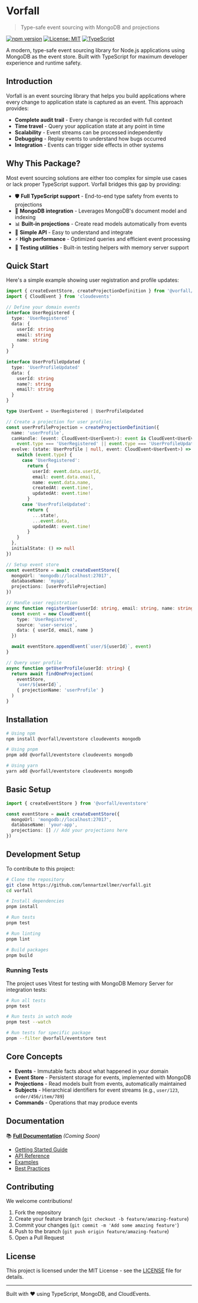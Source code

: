 # Vorfall

> Type-safe event sourcing with MongoDB and projections

[![npm version](https://badge.fury.io/js/@vorfall%2Feventstore.svg)](https://badge.fury.io/js/@vorfall%2Feventstore)
[![License: MIT](https://img.shields.io/badge/License-MIT-yellow.svg)](https://opensource.org/licenses/MIT)
[![TypeScript](https://img.shields.io/badge/%3C%2F%3E-TypeScript-%230074c1.svg)](http://www.typescriptlang.org/)

A modern, type-safe event sourcing library for Node.js applications using MongoDB as the event store. Built with TypeScript for maximum developer experience and runtime safety.

## Introduction

Vorfall is an event sourcing library that helps you build applications where every change to application state is captured as an event. This approach provides:

- **Complete audit trail** - Every change is recorded with full context
- **Time travel** - Query your application state at any point in time
- **Scalability** - Event streams can be processed independently
- **Debugging** - Replay events to understand how bugs occurred
- **Integration** - Events can trigger side effects in other systems

## Why This Package?

Most event sourcing solutions are either too complex for simple use cases or lack proper TypeScript support. Vorfall bridges this gap by providing:

- 🛡️ **Full TypeScript support** - End-to-end type safety from events to projections
- 🚀 **MongoDB integration** - Leverages MongoDB's document model and indexing
- 📊 **Built-in projections** - Create read models automatically from events
- 🎯 **Simple API** - Easy to understand and integrate
- ⚡ **High performance** - Optimized queries and efficient event processing
- 🧪 **Testing utilities** - Built-in testing helpers with memory server support

## Quick Start

Here's a simple example showing user registration and profile updates:

```typescript
import { createEventStore, createProjectionDefinition } from '@vorfall/eventstore'
import { CloudEvent } from 'cloudevents'

// Define your domain events
interface UserRegistered {
  type: 'UserRegistered'
  data: {
    userId: string
    email: string
    name: string
  }
}

interface UserProfileUpdated {
  type: 'UserProfileUpdated'
  data: {
    userId: string
    name?: string
    email?: string
  }
}

type UserEvent = UserRegistered | UserProfileUpdated

// Create a projection for user profiles
const userProfileProjection = createProjectionDefinition({
  name: 'userProfile',
  canHandle: (event: CloudEvent<UserEvent>): event is CloudEvent<UserEvent> =>
    event.type === 'UserRegistered' || event.type === 'UserProfileUpdated',
  evolve: (state: UserProfile | null, event: CloudEvent<UserEvent>) => {
    switch (event.type) {
      case 'UserRegistered':
        return {
          userId: event.data.userId,
          email: event.data.email,
          name: event.data.name,
          createdAt: event.time!,
          updatedAt: event.time!
        }
      case 'UserProfileUpdated':
        return {
          ...state!,
          ...event.data,
          updatedAt: event.time!
        }
    }
  },
  initialState: () => null
})

// Setup event store
const eventStore = await createEventStore({
  mongoUrl: 'mongodb://localhost:27017',
  databaseName: 'myapp',
  projections: [userProfileProjection]
})

// Handle user registration
async function registerUser(userId: string, email: string, name: string) {
  const event = new CloudEvent({
    type: 'UserRegistered',
    source: 'user-service',
    data: { userId, email, name }
  })

  await eventStore.appendEvent(`user/${userId}`, event)
}

// Query user profile
async function getUserProfile(userId: string) {
  return await findOneProjection(
    eventStore,
    `user/${userId}`,
    { projectionName: 'userProfile' }
  )
}
```

## Installation

```bash
# Using npm
npm install @vorfall/eventstore cloudevents mongodb

# Using pnpm
pnpm add @vorfall/eventstore cloudevents mongodb

# Using yarn
yarn add @vorfall/eventstore cloudevents mongodb
```

## Basic Setup

```typescript
import { createEventStore } from '@vorfall/eventstore'

const eventStore = await createEventStore({
  mongoUrl: 'mongodb://localhost:27017',
  databaseName: 'your-app',
  projections: [] // Add your projections here
})
```

## Development Setup

To contribute to this project:

```bash
# Clone the repository
git clone https://github.com/lennartzellmer/vorfall.git
cd vorfall

# Install dependencies
pnpm install

# Run tests
pnpm test

# Run linting
pnpm lint

# Build packages
pnpm build
```

### Running Tests

The project uses Vitest for testing with MongoDB Memory Server for integration tests:

```bash
# Run all tests
pnpm test

# Run tests in watch mode
pnpm test --watch

# Run tests for specific package
pnpm --filter @vorfall/eventstore test
```

## Core Concepts

- **Events** - Immutable facts about what happened in your domain
- **Event Store** - Persistent storage for events, implemented with MongoDB
- **Projections** - Read models built from events, automatically maintained
- **Subjects** - Hierarchical identifiers for event streams (e.g., `user/123`, `order/456/item/789`)
- **Commands** - Operations that may produce events

## Documentation

📚 **[Full Documentation](https://vorfall-docs.example.com)** _(Coming Soon)_

- [Getting Started Guide](https://vorfall-docs.example.com/getting-started)
- [API Reference](https://vorfall-docs.example.com/api)
- [Examples](https://github.com/lennartzellmer/vorfall-examples)
- [Best Practices](https://vorfall-docs.example.com/best-practices)

## Contributing

We welcome contributions!

1. Fork the repository
2. Create your feature branch (`git checkout -b feature/amazing-feature`)
3. Commit your changes (`git commit -m 'Add some amazing feature'`)
4. Push to the branch (`git push origin feature/amazing-feature`)
5. Open a Pull Request

## License

This project is licensed under the MIT License - see the [LICENSE](LICENSE) file for details.

---

Built with ❤️ using TypeScript, MongoDB, and CloudEvents.
